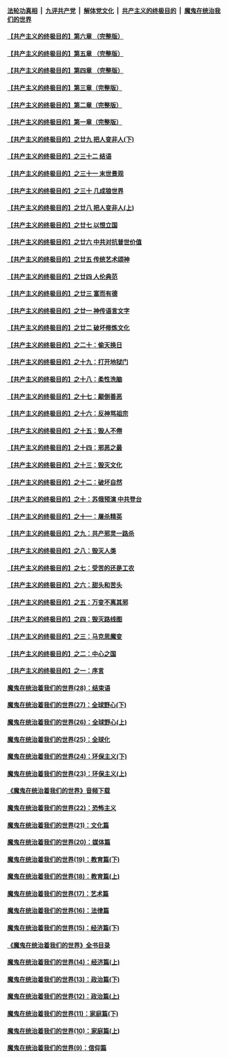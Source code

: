 ####  [法轮功真相](../../../../basic/blob/master/README.md?t=06221002) &nbsp;|&nbsp; [九评共产党](../../../../9ping.md/blob/master/README.md?t=06221002) &nbsp;|&nbsp; [解体党文化](../../../../jtdwh.md/blob/master/README.md?t=06221002)  &nbsp;|&nbsp; [共产主义的终极目的](../../../../gczydzjmd.md/blob/master/README.md?t=06221002) &nbsp;|&nbsp; [魔鬼在统治我们的世界](../../../../mgztzwmdsj.md/blob/master/README.md?t=06221002) 

#### [【共产主义的终极目的】第六章 （完整版）](../pages/nsc422/n11428913.md?t=06221002) 

#### [【共产主义的终极目的】第五章 （完整版）](../pages/nsc422/n11428912.md?t=06221002) 

#### [【共产主义的终极目的】第四章 （完整版）](../pages/nsc422/n11428907.md?t=06221002) 

#### [【共产主义的终极目的】第三章（完整版）](../pages/nsc422/n11428848.md?t=06221002) 

#### [【共产主义的终极目的】第二章（完整版）](../pages/nsc422/n11428831.md?t=06221002) 

#### [【共产主义的终极目的】第一章（完整版）](../pages/nsc422/n11417651.md?t=06221002) 

#### [【共产主义的终极目的】之廿九 把人变非人(下)](../pages/nsc422/n11344140.md?t=06221002) 

#### [【共产主义的终极目的】之三十二 结语](../pages/nsc422/n11360535.md?t=06221002) 

#### [【共产主义的终极目的】之三十一 末世景观](../pages/nsc422/n11351129.md?t=06221002) 

#### [【共产主义的终极目的】之三十 几成狼世界](../pages/nsc422/n11348280.md?t=06221002) 

#### [【共产主义的终极目的】之廿八 把人变非人(上)](../pages/nsc422/n11340492.md?t=06221002) 

#### [【共产主义的终极目的】之廿七 以恨立国](../pages/nsc422/n11336944.md?t=06221002) 

#### [【共产主义的终极目的】之廿六 中共对抗普世价值](../pages/nsc422/n11324785.md?t=06221002) 

#### [【共产主义的终极目的】之廿五 传统艺术颂神](../pages/nsc422/n11296396.md?t=06221002) 

#### [【共产主义的终极目的】之廿四 人伦典范](../pages/nsc422/n11296397.md?t=06221002) 

#### [【共产主义的终极目的】之廿三 富而有德](../pages/nsc422/n11283598.md?t=06221002) 

#### [【共产主义的终极目的】之廿一 神传语言文字](../pages/nsc422/n11263265.md?t=06221002) 

#### [【共产主义的终极目的】之廿二 破坏修炼文化](../pages/nsc422/n11245728.md?t=06221002) 

#### [【共产主义的终极目的】之二十：偷天换日](../pages/nsc422/n11238846.md?t=06221002) 

#### [【共产主义的终极目的】之十九：打开地狱门](../pages/nsc422/n11206376.md?t=06221002) 

#### [【共产主义的终极目的】之十八：柔性洗脑](../pages/nsc422/n11199994.md?t=06221002) 

#### [【共产主义的终极目的】之十七：颠倒善恶](../pages/nsc422/n11179782.md?t=06221002) 

#### [【共产主义的终极目的】之十六：反神骂祖宗](../pages/nsc422/n11166798.md?t=06221002) 

#### [【共产主义的终极目的】之十五：毁人不倦](../pages/nsc422/n11166792.md?t=06221002) 

#### [【共产主义的终极目的】之十四：邪恶之最](../pages/nsc422/n11150249.md?t=06221002) 

#### [【共产主义的终极目的】之十三：毁灭文化](../pages/nsc422/n11135227.md?t=06221002) 

#### [【共产主义的终极目的】之十二：破坏自然](../pages/nsc422/n11135214.md?t=06221002) 

#### [【共产主义的终极目的】之十：苏俄预演 中共登台](../pages/nsc422/n11118424.md?t=06221002) 

#### [【共产主义的终极目的】之十一：屠杀精英](../pages/nsc422/n11118442.md?t=06221002) 

#### [【共产主义的终极目的】之九：共产邪灵一路杀](../pages/nsc422/n11114139.md?t=06221002) 

#### [【共产主义的终极目的】之八：毁灭人类](../pages/nsc422/n11108503.md?t=06221002) 

#### [【共产主义的终极目的】之七：受苦的还是工农](../pages/nsc422/n11101809.md?t=06221002) 

#### [【共产主义的终极目的】之六：甜头和苦头](../pages/nsc422/n11096971.md?t=06221002) 

#### [【共产主义的终极目的】之五：万变不离其邪](../pages/nsc422/n11091285.md?t=06221002) 

#### [【共产主义的终极目的】之四：毁灭路线图](../pages/nsc422/n11086284.md?t=06221002) 

#### [【共产主义的终极目的】之三：马克思魔变](../pages/nsc422/n11061941.md?t=06221002) 

#### [【共产主义的终极目的】之二：中心之国](../pages/nsc422/n11047728.md?t=06221002) 

#### [【共产主义的终极目的】之一：序言](../pages/nsc422/n11086077.md?t=06221002) 

#### [魔鬼在统治着我们的世界(28)：结束语](../pages/nsc422/n10936246.md?t=06221002) 

#### [魔鬼在统治着我们的世界(27)：全球野心(下)](../pages/nsc422/n10928319.md?t=06221002) 

#### [魔鬼在统治着我们的世界(26)：全球野心(上)](../pages/nsc422/n10900318.md?t=06221002) 

#### [魔鬼在统治着我们的世界(25)：全球化](../pages/nsc422/n10788205.md?t=06221002) 

#### [魔鬼在统治着我们的世界(24)：环保主义(下)](../pages/nsc422/n10695307.md?t=06221002) 

#### [魔鬼在统治着我们的世界(23)：环保主义(上)](../pages/nsc422/n10688613.md?t=06221002) 

#### [《魔鬼在统治着我们的世界》音频下载](../pages/nsc422/n10635553.md?t=06221002) 

#### [魔鬼在统治着我们的世界(22)：恐怖主义](../pages/nsc422/n10614727.md?t=06221002) 

#### [魔鬼在统治着我们的世界(21)：文化篇](../pages/nsc422/n10597706.md?t=06221002) 

#### [魔鬼在统治着我们的世界(20)：媒体篇](../pages/nsc422/n10586579.md?t=06221002) 

#### [魔鬼在统治着我们的世界(19)：教育篇(下)](../pages/nsc422/n10564808.md?t=06221002) 

#### [魔鬼在统治着我们的世界(18)：教育篇(上)](../pages/nsc422/n10526970.md?t=06221002) 

#### [魔鬼在统治着我们的世界(17)：艺术篇](../pages/nsc422/n10499093.md?t=06221002) 

#### [魔鬼在统治着我们的世界(16)：法律篇](../pages/nsc422/n10485969.md?t=06221002) 

#### [魔鬼在统治着我们的世界(15)：经济篇(下)](../pages/nsc422/n10469975.md?t=06221002) 

#### [《魔鬼在统治着我们的世界》全书目录](../pages/nsc422/n10464261.md?t=06221002) 

#### [魔鬼在统治着我们的世界(14)：经济篇(上)](../pages/nsc422/n10457370.md?t=06221002) 

#### [魔鬼在统治着我们的世界(13)：政治篇(下)](../pages/nsc422/n10448270.md?t=06221002) 

#### [魔鬼在统治着我们的世界(12)：政治篇(上)](../pages/nsc422/n10444576.md?t=06221002) 

#### [魔鬼在统治着我们的世界(11)：家庭篇(下)](../pages/nsc422/n10440961.md?t=06221002) 

#### [魔鬼在统治着我们的世界(10)：家庭篇(上)](../pages/nsc422/n10435448.md?t=06221002) 

#### [魔鬼在统治着我们的世界(9)：信仰篇](../pages/nsc422/n10432159.md?t=06221002) 


